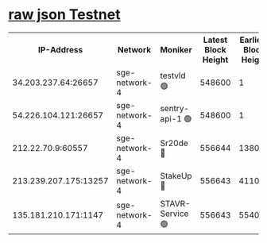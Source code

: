 
[raw json Testnet](https://rpc-check.sget.stavr.tech/sget/rpc-sget-result.json)
=


<table><tr><th>IP-Address</th><th>Network</th><th>Moniker</th><th>Latest Block Height</th><th>Earliest Block Height</th><th>Catching Up</th><th>Tx Index</th><th>Voting Power</th><th>Scan Time</th></tr><tr><td>34.203.237.64:26657</td><td>sge-network-4</td><td>testvld 🟢</td><td>548600</td><td>1</td><td>False</td><td>on</td><td>0</td><td>2023-12-08T19:57:40.080210495UTC</td></tr><tr><td>54.226.104.121:26657</td><td>sge-network-4</td><td>sentry-api-1 🟢</td><td>548600</td><td>1</td><td>False</td><td>on</td><td>0</td><td>2023-12-08T19:57:53.026221009UTC</td></tr><tr><td>212.22.70.9:60557</td><td>sge-network-4</td><td>Sr20de 🔴</td><td>556644</td><td>138001</td><td>False</td><td>on</td><td>99</td><td>2023-12-08T19:58:07.862583671UTC</td></tr><tr><td>213.239.207.175:13257</td><td>sge-network-4</td><td>StakeUp 🔴</td><td>556643</td><td>411001</td><td>False</td><td>off</td><td>100</td><td>2023-12-08T19:58:02.935058593UTC</td></tr><tr><td>135.181.210.171:1147</td><td>sge-network-4</td><td>STAVR-Service 🟢</td><td>556643</td><td>554001</td><td>False</td><td>on</td><td>0</td><td>2023-12-08T19:58:03.312322292UTC</td></tr></table>
